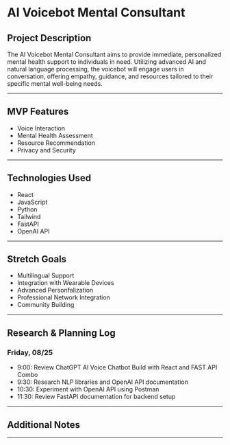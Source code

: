 # AI Voicebot Mental Consultant

## Project Description
The AI Voicebot Mental Consultant aims to provide immediate, personalized mental health support to individuals in need. Utilizing advanced AI and natural language processing, the voicebot will engage users in conversation, offering empathy, guidance, and resources tailored to their specific mental well-being needs.

---

## MVP Features
- Voice Interaction
- Mental Health Assessment
- Resource Recommendation
- Privacy and Security

---

## Technologies Used
- React
- JavaScript
- Python
- Tailwind
- FastAPI
- OpenAI API

---

## Stretch Goals
- Multilingual Support
- Integration with Wearable Devices
- Advanced Personfalization
- Professional Network Integration
- Community Building

---

## Research & Planning Log

### Friday, 08/25
* 9:00: Review ChatGPT AI Voice Chatbot Build with React and FAST API Combo
* 9:30: Research NLP libraries and OpenAI API documentation
* 10:30: Experiment with OpenAI API using Postman
* 11:30: Review FastAPI documentation for backend setup
---

## Additional Notes

---